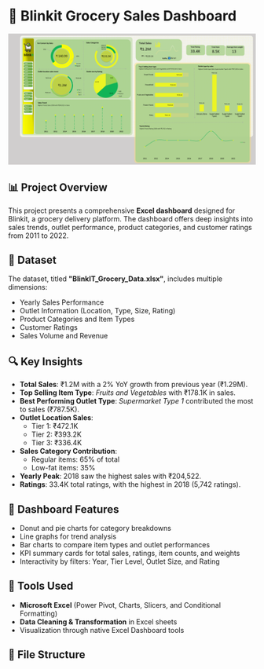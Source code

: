# 🛒 Blinkit Grocery Sales Dashboard

![Blinkit Dashboard](./Annotation%202025-06-23%20141957.png)

## 📊 Project Overview

This project presents a comprehensive **Excel dashboard** designed for Blinkit, a grocery delivery platform. The dashboard offers deep insights into sales trends, outlet performance, product categories, and customer ratings from 2011 to 2022.

## 🧾 Dataset

The dataset, titled **"BlinkIT_Grocery_Data.xlsx"**, includes multiple dimensions:
- Yearly Sales Performance
- Outlet Information (Location, Type, Size, Rating)
- Product Categories and Item Types
- Customer Ratings
- Sales Volume and Revenue

## 🔍 Key Insights

- **Total Sales**: ₹1.2M with a 2% YoY growth from previous year (₹1.29M).
- **Top Selling Item Type**: *Fruits and Vegetables* with ₹178.1K in sales.
- **Best Performing Outlet Type**: *Supermarket Type 1* contributed the most to sales (₹787.5K).
- **Outlet Location Sales**:
  - Tier 1: ₹472.1K
  - Tier 2: ₹393.2K
  - Tier 3: ₹336.4K
- **Sales Category Contribution**:
  - Regular items: 65% of total
  - Low-fat items: 35%
- **Yearly Peak**: 2018 saw the highest sales with ₹204,522.
- **Ratings**: 33.4K total ratings, with the highest in 2018 (5,742 ratings).

## 📌 Dashboard Features

- Donut and pie charts for category breakdowns
- Line graphs for trend analysis
- Bar charts to compare item types and outlet performances
- KPI summary cards for total sales, ratings, item counts, and weights
- Interactivity by filters: Year, Tier Level, Outlet Size, and Rating

## 💼 Tools Used

- **Microsoft Excel** (Power Pivot, Charts, Slicers, and Conditional Formatting)
- **Data Cleaning & Transformation** in Excel sheets
- Visualization through native Excel Dashboard tools

## 📁 File Structure

